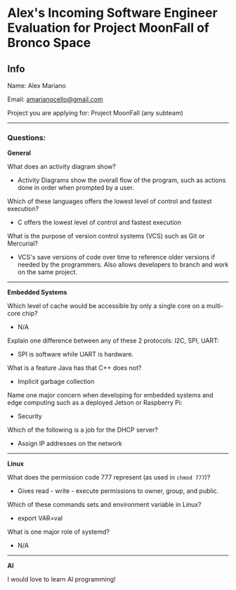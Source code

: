 # Alex's Incoming Software Engineer Evaluation for Project MoonFall of Bronco Space

## Info

Name: Alex Mariano

Email: amarianocello@gmail.com

Project you are applying for: Project MoonFall (any subteam)

---
### Questions:

**General**

What does an activity diagram show?
- Activity Diagrams show the overall flow of the program, such as actions done in order when prompted by a user.

Which of these languages offers the lowest level of control and fastest execution?
 - C offers the lowest level of control and fastest execution


What is the purpose of version control systems (VCS) such as Git or Mercurial?
- VCS's save versions of code over time to reference older versions if needed by the programmers. Also allows developers to branch and work on the same project.

---
**Embedded Systems**

Which level of cache would be accessible by only a single core on a multi-core chip?
- N/A


Explain one difference between any of these 2 protocols: I2C, SPI, UART:
- SPI is software while UART is hardware.

What is a feature Java has that C++ does not?
 - Implicit garbage collection


Name one major concern when developing for embedded systems and edge computing such as a deployed Jetson or Raspberry Pi:
- Security

Which of the following is a job for the DHCP server?
 - Assign IP addresses on the network

---
**Linux**

What does the permission code 777 represent (as used in `chmod 777`)?
- Gives read - write - execute permissions to owner, group, and public.


Which of these commands sets and environment variable in Linux? 
 - export VAR=val 

What is one major role of systemd?
- N/A

---
**AI**

I would love to learn AI programming!
